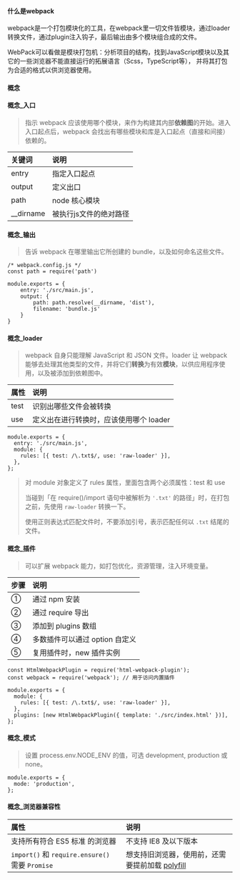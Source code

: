 #### 什么是webpack  

webpack是一个打包模块化的工具，在webpack里一切文件皆模块，通过loader转换文件，通过plugin注入钩子，最后输出由多个模块组合成的文件。  

WebPack可以看做是模块打包机：分析项目的结构，找到JavaScript模块以及其它的一些浏览器不能直接运行的拓展语言（Scss，TypeScript等），
并将其打包为合适的格式以供浏览器使用。

#### 概念  

#### 概念_入口  
> 指示 webpack 应该使用哪个模块，来作为构建其内部**依赖图**的开始。进入入口起点后，webpack 会找出有哪些模块和库是入口起点（直接和间接）依赖的。  

关键词 | 说明
:- | :-
entry | 指定入口起点
output | 定义出口
path | node 核心模块  
\_\_dirname | 被执行js文件的绝对路径

#### 概念_输出  
> 告诉 webpack 在哪里输出它所创建的 bundle，以及如何命名这些文件。  

```
/* webpack.config.js */
const path = require('path')

module.exports = {
    entry: './src/main.js',
    output: {
        path: path.resolve(__dirname, 'dist'),
        filename: 'bundle.js'
    }
}
```

#### 概念_loader  
> webpack 自身只能理解 JavaScript 和 JSON 文件。loader 让 webpack 能够去处理其他类型的文件，并将它们**转换**为有效**模块**，以供应用程序使用，以及被添加到依赖图中。  

属性 | 说明
:- | :-
test | 识别出哪些文件会被转换
use | 定义出在进行转换时，应该使用哪个 loader

```
module.exports = {
  entry: './src/main.js',
  module: {
    rules: [{ test: /\.txt$/, use: 'raw-loader' }],
  },
};
```
> 对 module 对象定义了 rules 属性，里面包含两个必须属性：test 和 use
> 
> 当碰到「在 require()/import 语句中被解析为 `'.txt'` 的路径」时，在打包之前，先使用 `raw-loader` 转换一下。
> 
> 使用正则表达式匹配文件时，不要添加引号，表示匹配任何以 `.txt` 结尾的文件。  

#### 概念_插件  
> 可以扩展 webpack 能力，如打包优化，资源管理，注入环境变量。  

步骤 | 说明
:- | :-
① | 通过 npm 安装
② | 通过 require 导出
③ | 添加到 plugins 数组  
④ | 多数插件可以通过 option 自定义  
⑤ | 复用插件时，new 插件实例  

```
const HtmlWebpackPlugin = require('html-webpack-plugin'); 
const webpack = require('webpack'); // 用于访问内置插件

module.exports = {
  module: {
    rules: [{ test: /\.txt$/, use: 'raw-loader' }],
  },
  plugins: [new HtmlWebpackPlugin({ template: './src/index.html' })],
};
```

#### 概念_模式  
> 设置 process.env.NODE_ENV 的值，可选 development, production 或 none。  

```
module.exports = {
  mode: 'production',
};
```

#### 概念_浏览器兼容性  

属性 | 说明
:- | :-
支持所有符合 ES5 标准 的浏览器 | 不支持 IE8 及以下版本
`import()` 和 `require.ensure()` 需要 `Promise` | 想支持旧浏览器，使用前，还需要提前加载 [polyfill](https://webpack.docschina.org/guides/shimming/)






